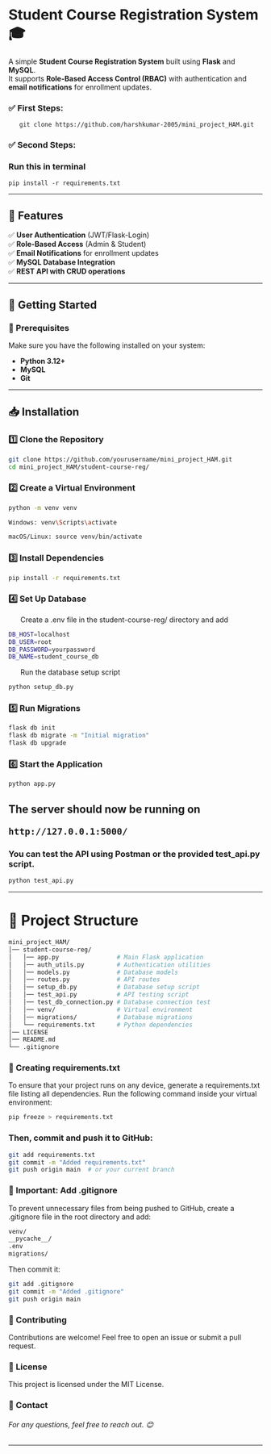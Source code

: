 # Student Course Registration System 🎓

A simple **Student Course Registration System** built using **Flask** and **MySQL**.  
It supports **Role-Based Access Control (RBAC)** with authentication and **email notifications** for enrollment updates.  

### ✅ First Steps: 
```
   git clone https://github.com/harshkumar-2005/mini_project_HAM.git
```

### ✅ Second Steps:
<h3>Run this in terminal</h3>

```
pip install -r requirements.txt

```

---

## 📌 Features
✅ **User Authentication** (JWT/Flask-Login)  
✅ **Role-Based Access** (Admin & Student)  
✅ **Email Notifications** for enrollment updates  
✅ **MySQL Database Integration**  
✅ **REST API with CRUD operations**  

---

## 🚀 Getting Started

### 📂 Prerequisites
Make sure you have the following installed on your system:  
- **Python 3.12+**
- **MySQL**
- **Git**

---

## 📥 Installation

### 1️⃣ Clone the Repository
```sh
git clone https://github.com/yourusername/mini_project_HAM.git
cd mini_project_HAM/student-course-reg/
```
### 2️⃣ Create a Virtual Environment
```sh
python -m venv venv
```
```sh
Windows: venv\Scripts\activate
```
```sh
macOS/Linux: source venv/bin/activate
```
### 3️⃣ Install Dependencies
```sh
pip install -r requirements.txt
```
### 4️⃣ Set Up Database
<ol>Create a .env file in the student-course-reg/ directory and add </ol>

```sh
DB_HOST=localhost
DB_USER=root
DB_PASSWORD=yourpassword
DB_NAME=student_course_db
```
<ol>Run the database setup script</ol>

```sh
python setup_db.py
```

### 5️⃣ Run Migrations

```sh
flask db init
flask db migrate -m "Initial migration"
flask db upgrade
```
### 6️⃣ Start the Application

```sh
python app.py
```

<h2>The server should now be running on 
  
  ```sh
  http://127.0.0.1:5000/
```

<h3>You can test the API using Postman or the provided test_api.py script.</h3>

```sh
python test_api.py
```
<hr>
<h1>📂 Project Structure</h1>

```sh
mini_project_HAM/
│── student-course-reg/
│   │── app.py                # Main Flask application
│   │── auth_utils.py         # Authentication utilities
│   │── models.py             # Database models
│   │── routes.py             # API routes
│   │── setup_db.py           # Database setup script
│   │── test_api.py           # API testing script
│   │── test_db_connection.py # Database connection test
│   │── venv/                 # Virtual environment
│   │── migrations/           # Database migrations
│   └── requirements.txt      # Python dependencies
│── LICENSE
│── README.md
└── .gitignore
```
### 📝 Creating requirements.txt
<p>To ensure that your project runs on any device, generate a requirements.txt file listing all dependencies.
Run the following command inside your virtual environment:</p>

```sh
pip freeze > requirements.txt
```
<h3>Then, commit and push it to GitHub:</h3>

```sh
git add requirements.txt
git commit -m "Added requirements.txt"
git push origin main  # or your current branch
```

### 🛑 Important: Add .gitignore
<p>To prevent unnecessary files from being pushed to GitHub, create a .gitignore file in the root directory and add:</p>

```sh
venv/
__pycache__/
.env
migrations/
```
<p>Then commit it:</p>

```sh
git add .gitignore
git commit -m "Added .gitignore"
git push origin main
```

### 🤝 Contributing
<p>
  Contributions are welcome!
Feel free to open an issue or submit a pull request.
</p>

### 📜 License
<p>
  This project is licensed under the MIT License.
</p>

### 📧 Contact
<h6>For any questions, feel free to reach out. 😊</h6>

---





